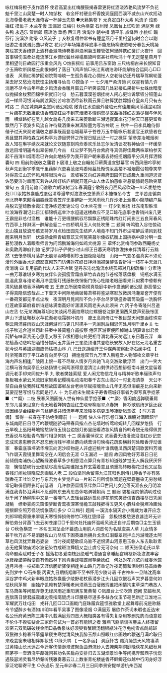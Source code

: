 <!-- { "loadSidebar": true } -->
咏红梅将橙子皮作酒杯
使君高宴出红梅腰鼓揭春雷更将红酒浇浓艳风流梦不负花魁千里江山吴楚一时人物邹枚　软金杯衬硬金杯香挽洞庭回西溪不减东山兴欢摇动北海尊罍老我天涯倦客一杯醉玉先颓
●天籁集卷下
元真定白朴太素
风流子
烛影摇红
摸鱼子
木兰花慢
玉漏迟
江梅引
秋色横空
石州慢
凤凰台上忆吹箫
满庭芳
绿头鸭
永遇乐
贺新郎
燕瑶池
垂杨
西江月
浪淘沙
朝中措
清平乐
点绛唇
小桃红
蹋莎行
浣溪沙
附录
○风流子
丁亥秋复得仲常书有楚星燕月千里相望何时会合以副旧游之语就谱此曲以寄之
花月少年场嬉游伴底事不能忘杨柳送歌暗分春色夭桃凝笑烂赏天香绮筵上酒杯金潋滟诗卷墨淋浪闲袅玉鞭管弦珂里醉携红褏灯火夜行　回首事堪伤温柔处竟流落江乡惆怅鬓丝禅榻眉黛吟窗甚社燕秋鸿十年无定楚星燕月千里相望何日故园行乐重会风光
○烛影摇红
前事用吕东窗韵
三尺枯桐古来长恨知音少玉箫吹断凤楼云此恨何时了落日飞鸿声悄□长江离魂浩渺环能解结合运同心□□谁表　风雨红稀梦回别院莺啼晓一生孤负看花心惆怅人空老待访还丹瑞草驾飙轮蓬莱去好又愁沧海恍惚尘扬难寻仙岛
○摸鱼子
一
七夕用严柔济韵
问双星有情几许消磨不尽今古年年此夕风流会香暖月窗云户听笑语知几处彩楼瓜果祈牛女蛛丝暗度似抛掷金梭萦回锦字织就旧时句　愁云暮漠漠苍烟挂树人闲心更谁诉擘钗分钿蓬山远一样绛河银浦乌鹊渡离别苦啼妆洒尽新秋雨云屏且驻算犹胜嫦娥仓皇奔月只有去时路
二
真定城南异尘堂同诸公晚眺
敞青红水边窗外登临元有佳趣熏风荡漾昆明锦一片藕花无数纔欲语香暗度红尘不到苍烟渚多情鸥鹭尽翠葢摇残红衣落尽相与伴风雨　横塘路好在吴儿越女扁舟几度来去采菱歌断三湘远寂寞岸花汀树天已暮更留看飘然月下凌波步风流自许待载酒重来淋漓醉墨为写洛神赋
三
秋仲一日李具瞻侍御偕予过天庆观访蒲敬之都事既而登冶城藉草于苍苍万玉中觞咏乐甚道官王默堕者在焉且盟其两柏森立闲构亭为游目骋怀之所翌日赋此记一时之概耳
望参差冶城烟树故人知在琳宇绣衣来就论文饮随意割鸡炊黍欢乐处忘尔汝清谈况有神仙侣一杯缓举放远目增明遥岑出翠俯仰几今古　红尘梦不到丹台紫府寻真偶得佳趣两株翠柏参天起千亩渭川烟雨君已许向此地结亭为我开窗户朝来暮去待细揽烟霞平分风月挥洒锦囊句
四
用前韵送敬之蒲君卜居淮上敬之自翰苑□蕲黄道宣慰幕官
听西风细吟亭树秋声先到衡宇季鹰千里莼鲈兴更喜范张鸡黍倾葢处惭愧汝高楼不减烟霞侣匏尊笑举对得意江山忘怀风月醉眼玩今古　鸾坡客又向红莲幕府田园何日成趣九重闻道思贤佐恐要济时霖雨天若许从所好结庐相就开蓬户山人休去怕蕙帐空悬猿惊鹤怨贻笑草堂句
五
复用前韵
问谁歌六朝琼树当年春满庭宇歌残夜月西风起吹动一川禾黍愁绝处□□汝姑苏麋鹿成羣侣清尊漫举对澹澹长空萧萧乔木慷慨吊今古　生平苦走徧南州北府年来颇得幽趣绿蓑青笠浑无事醉卧一天风雨秋几许沙渚上渔樵小隐随编户扁舟脱去望绮散余霞江澄净练还爱谢公句
○木兰花慢
一
灯夕到维扬
壮东南形胜淮吐浪海吞潮记此日江都锦帆巡幸汴水迢遥迷楼故应不见□琼花底事也香销兴废几更王霸是非总付渔樵　谁能十万更缠腰鹤驭尽飘飘正绣陌珠帘红灯闹影三五良宵春风竹西亭上拌淋漓一醉解金貂二十四桥明月玉人何处吹箫
二
题阙
听鸣驺入谷怕惊动北山猿且放浪形骸支持岁月点检田园先生结庐人境竟不知门外市尘喧醉后清风到枕醒来明月当轩　伏波勋业照青编薏苡又何冤笑蕞尔倭奴抗衡上国挑祸中原分明一盘碁势漫教人着眼看师言为问鹍鹏瀚海何如鸡犬桃源
三
覃怀北赏梅同参政西庵杨丈和奥敦周卿府判韵
记罗浮仙子俨微步过山邨正日暮天寒明妆澹抹来伴清尊行云黯然飞去怅参横月落梦无痕翠羽嘈嘈树杪玉钿隐隐墙根　山阳一气变冬温真实不须论漫竹外幽香水边疏影直彻苏门彷佛对花终日拌淋漓襟褏醉昏昏折得一枝在手天涯几度消魂
四
复用前韵代友人宋子冶赋
望丹东沁北澹流水绕孤邨对几树疏梅十分素艳一曲芳尊谁堪岁寒为友伴仙姿孤瘦雪霜痕翠竹森森抱节苍松落落盘根　铜瓶水满玉肌温此意与谁论渐月冷芸窗灯残纸帐夜悄衡门伤心杜陵老眼细看来只似雾中昏赖有清风破鼻暗香浮动吟魂
五
王彦立所居南斋榜真隐庭中新作盘池同诸公赋
渺高情公子得真隐信悠哉占上下壶天中闲隙地凿破莓苔移将鉴湖寒影放微风滟滟翠奁开便有一番荷芰都无半点尘埃　夜深明月晃闲阶不负小亭台尽罗褏盛香碧筒吸露一洗胸怀红莲故家幕府看新诗题咏满南斋好听潇潇风雨老夫从此须来
六
丙子冬寄隆兴吕道山左丞
忆元龙湖海尊俎地笑谈闲尽画烛寒烧红螺细卷沈醉更阑西风数声笳鼓怅匡庐山下送征鞍秋水苹花渐老晓霜枫叶初丹　滕王高闾倚江千极目楚天闲想画栋珠帘朝云南浦暮雨西山天涯倦游司马更几时携手一凭阑别后相思何处月明千里乡关
七
戊子秋送合道监司赴任秦中兼简程介甫按察
倦区区游宦便回棹谢山阴算谁似君侯莼鲈有味富贵无心悤悤又移玉节恨相思何处更相寻渭北春天树远江东日暮云深　岸花樯燕动悲吟把酒惜分襟问玉井莲开三峯绝顶谁共登临长安故人好在忆元龙名重古犹今说与英雄湖海应怜枯槁山林
八
己丑送胡绍开王仲谋两按察赴浙右闽中任 【 时浙宪置司于平江故有向吴亭句】
拥煌煌双节九万里入鹏程爱人物邹枚文章李杜海内声名相逢广陵陌上恨一尊不尽故人情岁月奔驰飞鸟交游聚散浮萍　出门一笑大江横马首向吴亭且分路扬镳七闽两浙得意澄清江山剩供诗否想徘徊南斗避文星留着调元老手却来同佐升平
九
歌者樊娃索赋
爱人闲尤物信花月与精神听歌串骊珠声匀象板咽水萦云风流旧家樊素记樱桃名动洛阳春千古东山高兴一时北海清尊　天公不禁自由身放我醉红帬想故国邯郸丛台老树尽赋招魂青山几年无恙但泪痕差比向来新莫要琵琶写恨与君同是行人
十
为乐府宋生赋宋子寿香燕城好事者为渠写真手捻荼■〈艹縻〉二枝
展春风图画恍人世有神仙爱手捻荼■〈艹縻〉香闲韵远亸褏垂肩东邻几番亲见意丹青无地着婵娟杏脸红生晓晕柳眉翠点春妍　舞衫歌扇绮罗筵还我旧因缘尽金缕新声乌丝醉墨共惜流年年来茂陵多病更玉琴凄断凤鸾弦 【 时方丧偶】 留得一枝春在不妨绝倒尊前
十一
题阙
快人生行乐卷江海入瑶觞对满眼韶华东城南陌日日寻芳吟鞭缓随骄马殢春风指点杏花墙时听莺啼婉转几回蝶梦悠扬　行云早晚上巫阳蓦地恼愁肠待玉镜台边银灯影里细看浓妆风情自怜韩寿恨无缘得佩贾充香说与殷勤青鸟暂时相见何妨
十二
感香囊悼双文
览香囊无语漫流泪湿红纱记恋恋成欢悤悤解佩不忍忘他消残半襟兰麝向绣茸诗句映梅花疏影横斜何处暗香浮动谁家　春霜底事埽浓华埋玉向泥沙叹物是人非虚迎桃叶谁偶匏瓜西风楚词歌罢料芳魂飞作碧天霞镜里舞鸾空在人闲后会无涯
○玉漏迟
一
题阙
故园风物好芳尊日日花前倾倒南浦伤心望断绿波春草多少相思泪点算只有青衫知道残梦觉无人解我厌厌怀抱　懊恼楚峡行云便赋尽高唐后期谁报玉杵玄霜着意且须重捣转眼梅花过也又屈指春残灯闹妆镜晓应念画眉人老
二
段伯坚同余留滞九江其归也别侍儿睡香予亦有感
瑞香花正吐谁交付与东君为主梦觉庐山一片彩云何所惆怅留题在壁麝墨染无穷愁绪常记取徘徊顾影灯前低语　几许款密留情系绊煞□□世闲儿女沦落天涯夜夜月明湓浦连我青衫泪满料不忍孤帆东去离思苦休唱渭城朝雨
三
题阙
碧梧深院悄清明过也秋千闲了杨柳阴中又是一番啼鸟人去瑶台路远孤负却花前欢笑音信杳西楼尽日凭阑凝眺　缥缈雾阁云窗恨梦断青鸾夜深寒悄檐玉敲残捱得五更风小麝炷金猊烬冷画烛短银屏空照芳径晓惆怅落红多少
○江梅引
题阙
一溪流水隔天台小桃栽为谁开应念刘郎早晚得重来翠褏天寒憔悴损倚修竹□残红堕绿苔　怨极恨极愁更哀甚连环无计解伯劳分背燕飞去云树苍崖□□千里何处托幽怀温峤风流还自许后期杳□尘生玉镜台
○秋色横空
一
本名玉耳坠金环葢遗山用前人词首句为名赋虞美人草
儿女情多甚千秋万古不易消磨拔山力尽垓下困英雄尚拥兵戈含红泪颦翠蛾拌血污游魂逐太阿草也风流犹弄舞态婆娑　当时夜闻楚歌叹乌骓不逝恨满山河悤悤玉帐人东去耿耿素志无他黄陵庙湘水波记染竹成斑泣舜娥又岂止虞兮无可奈何
二
顺天张侯毛氏以早梅命题索赋时壬子冬
摇落初冬爱南枝迥绝暖气潜通含章睡起宫粉褪新妆澹澹丰容冰蕤瘦蜡蔕融便自有翛然林下风肯羡蜂喧蝶闹艳紫妖红　何处对花兴浓向藏春池馆透月帘栊一枝郑重天涯信肠断驿使相逢关山路几万重记昨夜筠筒和泪封料马首幽香先到梦中
○石州慢
丙寅九日期杨翔卿不至书怀用少陵诗语
千古神州一旦陆沈高岸深谷梦中鸡犬新丰眼底姑苏麋鹿少陵野老杖藜潜步江头几回饮恨吞声哭岁暮意何如怯秋风茅屋　幽独疗饥赖有楚萍暖老尚须燕玉白璧微瑕谁把闲情拘束草深门巷故人车马萧条等闲瓢弃尊无绿风雨近重阳满东篱黄菊
○凤凰台上忆吹箫
题阙
笳鼓秋风旌旗落日使君威震雄边羡指麾貔虎斗印腰悬尽道多多益办仗玉节亳邑新迁江淮地三军耀武万灶屯田　戎轩几回□□□画戟门庭珠履宾筵惯雅歌堂上起舞尊前况是称觞令节望醉乡有酒如川明年看平吴事了图像凌烟
○满庭芳
屡欲作茶词未暇也近选宋名公乐府黄贺陈三集中凡载满庭芳四首大概相类各有得失复杂用寒删先韵而语意若不伦仆不揆狂婓合三家奇句试为一首必有能辨之者
雅燕飞觞清谈挥麈主人终夜留欢密云双凤碾破缕金团□品香泉味好须臾看蟹眼汤翻银瓶注花浮兔椀雪点鹧鸪斑　双鬟微步稳春纤擎露翠褏生寒觉清风扶我醉玉颓山照眼红纱画烛吟鞭送月满吟鞍归来晚芸窗未寝相伴卸妆残
○绿头鸭 【 一名多丽】
洞庭怀古
黯消凝楚天风物凄清过黄陵山长水远古今迁客伤情渺澄波聚鱼曲港浣纱人去掩柴荆洞庭晚荻花风细秋月照茅亭一壶酒浇平磊磈问甚功名买扁舟安排归去五湖烟景谁争等闲携弄瓢西子恍惚遇鼓瑟湘灵看尽娇颦听残雅奏暮云江上数峯青柁楼底香芹鲜鲫还似越中行闲身好浮家泛宅聊寄平生
○永遇乐
至元辛卯春二月三日同李景安提举游杭州西湖
